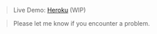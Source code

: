 > Live Demo: [Heroku](https://deneme-analizi.herokuapp.com) (WIP)


> Please let me know if you encounter a problem.
